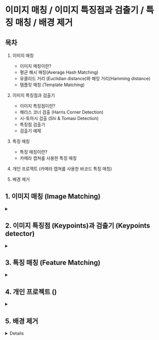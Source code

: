 # 이미지 매칭 / 이미지 특징점과 검출기 / 특징 매칭 / 배경 제거

## 목차
1. 이미지 매칭
   - 이미지 매칭이란?
   - 평균 해시 매칭(Average Hash Matching)
   - 유클리드 거리 (Euclidian distance)와 해밍 거리(Hamming distance)
   - 템플릿 매칭 (Template Matching)

2. 이미지 특징점과 검출기
   - 이미지 특징점이란?
   - 해리스 코너 검출 (Harris Corner Detection)
   - 시-토마시 검출 (Shi & Tomasi Detection)
   - 특징점 검출기
   - 검출기 예제
  
3. 특징 매칭
   - 특징 매칭이란?
   - 카메라 캡쳐를 사용한 특징 매칭
  
4. 개인 프로젝트 (카메라 캡쳐를 사용한 바코드 특징 매칭)

5. 배경 제거

## 1. 이미지 매칭 (Image Matching)
<details>
<summary></summary>
<div markdown="1">

## **1-1. 이미지 매칭이란?**

서로 다른 **두 이미지를 비교해서 짝이 맞는 같은 형태의 객체**가 있는지 찾아내는 기술

의미있는 특징들을 **적절한 숫자로 변환 후 그 숫자를 비교하여 적합성을 판단**한다.

> 특징을 대표하는 숫자를 _특징 벡터_ 또는 _특징 디스크립터_ 라고 한다.

## **1-2. 평균 해시 매칭(Average Hash Matching)**

효과는 떨어지지만 구현이 아주 간단한 이미지 매칭 기법

특징 벡터를 평균값으로 구한다.

[특징 벡터 구하는 방법]

> 1. 이미지를 가로 세로 비율과 무관하게 특정한 크기로 축소합니다.
>
> 2. 픽셀 전체의 평균값을 구해서 각 픽셀의 값이 평균보다 작으면 0, 크면 1로 바꿉니다.
>
> 3. 0 또는 1로만 구성된 각 픽셀 값을 1행 1열로 변환합니다. (이는 한 개의 2진수 숫자로 볼 수 있습니다.)

```python3
# 권총을 평균 해시로 변환, 16X16 크기의 평균 해시를 가진다.

import cv2

# @영상 읽어서 그레이 스케일로 변환
img = cv2.imread('../img/pistol.jpg')
gray = cv2.cvtColor(img, cv2.COLOR_BGR2GRAY)

# @8x8 크기로 축소
gray = cv2.resize(gray, (16,16))

# @영상의 평균값 구하기
avg = gray.mean()

# @평균값을 기준으로 0과 1로 변환
bin = 1 * (gray > avg)
print(bin)

# @2진수 문자열을 16진수 문자열로 변환
dhash = []
for row in bin.tolist():
    s = ''.join([str(i) for i in row])
    dhash.append('%02x'%(int(s,2)))
dhash = ''.join(dhash)
print(dhash)

cv2.namedWindow('pistol', cv2.WINDOW_GUI_NORMAL)
cv2.imshow('pistol', img)
cv2.waitKey(0)
```
<img width="410" height="266" alt="image" src="https://github.com/user-attachments/assets/072499eb-fed2-427c-b5b2-e194448c7312" />

<img width="770" height="415" alt="image" src="https://github.com/user-attachments/assets/e895f9ef-c752-47bb-adfc-d445c43d52fd" />



## **1-3. 유클리드 거리 (Euclidian distance)와 해밍 거리(Hamming distance)**

*두 이미지가 얼마나 비슷한지를 측정하는 방법 중 가장 대표적인 두 가지는 다음과 같다.*

## [유클리드 거리]

**두 값의 차이로 거리를 계산한다.**

예) 5를 각각 1과 7로 비교할 경우
5와의 유클리드 거리 5-1 = 4와, 7과의 유클리드 거리 7 - 5 = 2이므로 차이가 작은 7이 5와 더 유사하다.

openCV에서는 cv2.norm() 함수를 사용한다.
```
distance = cv2.norm(src1, src2, cv2.NORM_L2)
```
`src1` :	첫 번째 입력 배열 (NumPy 벡터, 이미지 등)

`src2` :	두 번째 입력 배열 (크기/타입 동일해야 함)

`cv2.NORM_L2` :	유클리드 거리 방식 (L2 노름)

`distance` :	반환값 - 두 배열 간 유클리드 거리 (float)

## [해밍 거리]

**두 값의 길이가 같을 때 각 자릿 값이 다른 것이 몇개인지를 계산한다.**

예) 12345를 각각 12354와 92345로 비교할 경우
12354와 마지막 두자리가 다르므로 해밍 거리 = 2와, 92345와 처음 한자리가 다르므로 햄이 거리 = 1이므로 92345와 더 유사하다.

openCV에서는 cv2.norm() 함수를 사용한다.
```
distance = cv2.norm(src1, src2, cv2.NORM_HAMMING)
```
`src1` :	첫 번째 이진 시퀀스 (예: dtype=uint8의 배열)

`src2` :	두 번째 이진 시퀀스 (크기 같아야 함)

`cv2.NORM_HAMMING` :	해밍 거리 방식 (각 비트 비교)

`distance` :	반환값 - 두 배열 간 해밍 거리 (int)

```python3
# 사물 이미지 중에서 권총 이미지 찾기, 16X16 평균 해쉬 사용

import cv2
import numpy as np
import glob

img = cv2.imread('../img/pistol.jpg')
cv2.imshow('query', img)

# @비교할 영상들이 있는 경로
search_dir = '../img/101_ObjectCategories'

# @이미지를 16x16 크기의 평균 해쉬로 변환
def img2hash(img):
    gray = cv2.cvtColor(img, cv2.COLOR_BGR2GRAY)
    gray = cv2.resize(gray, (16, 16))
    avg = gray.mean()
    bi = 1 * (gray > avg)
    return bi

# @해밍 거리 측정 함수
def hamming_distance(a, b):
    a = a.reshape(1,-1)
    b = b.reshape(1,-1)
    # 같은 자리의 값이 서로 다른 것들의 합
    distance = (a !=b).sum()
    return distance

# @권총 영상의 해쉬 구하기
query_hash = img2hash(img)

# @이미지 데이타 셋 디렉토리의 모든 영상 파일 경로
img_path = glob.glob(search_dir+'/**/*.jpg')
for path in img_path:

    # 데이타 셋 영상 한개 읽어서 표시
    img = cv2.imread(path)
    cv2.imshow('searching...', img)
    cv2.waitKey(5)

    # 데이타 셋 영상 한개의 해시
    a_hash = img2hash(img)

    # 해밍 거리 산출
    dst = hamming_distance(query_hash, a_hash)

    # 해밍거리 25% 이내만 출력
    if dst/256 < 0.25: 
        print(path, dst/256)
        cv2.imshow(path, img)
        
cv2.destroyWindow('searching...')
cv2.waitKey(0)
cv2.destroyAllWindows()
```
<img width="1280" height="700" alt="image" src="https://github.com/user-attachments/assets/c53f2746-1d31-4eef-8fa5-9a65cffe7227" />



## **1-4. 템플릿 매칭 (Template Matching)**

특정 물체에 대한 이미지를 준비해 두고 **그 물체가 포함되어 있을 것이라 에상할 수 있는 이미지와 비교 매칭**하여 위치는 찾는 방법

cv2.matchTemplate() 함수를 사용한다.
```
result = cv2.matchTemplate(img, templ, method, result, mask)
```
`img `: 입력 이미지

`templ` : 템플릿 이미지

`method` : 매칭 메서드

(cv2.TM_SQDIFF: 제곱 차이 매칭, 완벽 매칭:0, 나쁜 매칭: 큰 값

cv2.TM_SQDIFF_NORMED: 제곱 차이 매칭의 정규화

cv2.TM_CCORR: 상관관계 매칭, 완벽 매칭: 큰 값, 나쁜 매칭: 0

cv2.TM_CCORR_NORMED: 상관관계 매칭의 정규화

cv2.TM_CCOEFF: 상관계수 매칭, 완벽 매칭:1, 나쁜 매칭: -1

cv2.TM_CCOEFF_NORMED: 상관계수 매칭의 정규화)

`result(optional)` : 매칭 결과, (W - w + 1) x (H - h + 1) 크기의 2차원 배열

`mask(optional)` : TM_SQDIFF, TM_CCORR_NORMED인 경우 사용할 마스크

cv2.matchTemplate() 함수를 사용하여 반환된 베열의 최소값 또는 최대값을 구할 때는 cv2.minMaxLoc() 함수를 사용한다.
```
minVal, maxVal, minLoc, maxLoc = cv2.minMaxLoc(src, mask)
```
`src` : 입력 1 채널 배열

`minVal, maxVal` : 배열 전체에서의 최소 값, 최대 값

`minLoc, maxLoc` : 최소 값과 최대 값의 좌표 (x, y)

```python3
# 템플릿 매칭으로 객체 위치 검출

import cv2
import numpy as np

# @입력이미지와 템플릿 이미지 읽기
img = cv2.imread('../img/figures.jpg')
template = cv2.imread('../img/taekwonv1.jpg')
th, tw = template.shape[:2]
cv2.imshow('template', template)

# @3가지 매칭 메서드 순회
methods = ['cv2.TM_CCOEFF_NORMED', 'cv2.TM_CCORR_NORMED', \
                                     'cv2.TM_SQDIFF_NORMED']
'''
출력 값
cv2.TM_CCOEFF_NORMED 0.5131933093070984
cv2.TM_CCORR_NORMED 0.9238022565841675
cv2.TM_SQDIFF_NORMED 0.17028295993804932
'''

for i, method_name in enumerate(methods):
    img_draw = img.copy()
    method = eval(method_name)

    # 템플릿 매칭
    res = cv2.matchTemplate(img, template, method)

    # 최솟값, 최댓값과 그 좌표 구하기
    min_val, max_val, min_loc, max_loc = cv2.minMaxLoc(res)
    print(method_name, min_val, max_val, min_loc, max_loc)

    # TM_SQDIFF의 경우 최솟값이 좋은 매칭, 나머지는 그 반대
    if method in [cv2.TM_SQDIFF, cv2.TM_SQDIFF_NORMED]:
        top_left = min_loc
        match_val = min_val
    else:
        top_left = max_loc
        match_val = max_val

    # 매칭 좌표 구해서 사각형 표시      
    bottom_right = (top_left[0] + tw, top_left[1] + th)
    cv2.rectangle(img_draw, top_left, bottom_right, (0,0,255),2)

    # 매칭 포인트 표시
    cv2.putText(img_draw, str(match_val), top_left, \
                cv2.FONT_HERSHEY_PLAIN, 2,(0,255,0), 1, cv2.LINE_AA)
    cv2.imshow(method_name, img_draw)
    
cv2.waitKey(0)
cv2.destroyAllWindows()
```
<img width="1280" height="470" alt="image" src="https://github.com/user-attachments/assets/da7b2714-c98c-477d-a650-3bcfeffc02a5" />

</div>
</details>

## 2. 이미지 특징점 (Keypoints)과 검출기 (Keypoints detector)

<details>
<summary></summary>
<div markdown="1">

## **2-1. 이미지 특징점이란?**

말 그대로 **이미지에서 특징이 되는 부분**

이미지끼리 매칭시 각 이미지에서 특징이 되는 부분을 비교한다. 즉, 이미지 특징점은 이미지를 매칭 할 때 사용됨

키포인트(Keypoints)라고 하며, 주로 **물체의 모서리나 코너를 특징점으로 사용**한다.

## **2-2. 해리스 코너 검출 (Harris Corner Detection)**

소벨(Sobel) 미분을 사용해 경곗값을 검출하여 경곗값의 경사도 변화량을 측정하여

**변화량이 수직, 수평, 대각선 방향으로 크게 변화하는 것을 코너로 판단하는 방법**

즉, 꼭직점을 특징점으로 사용하여 물체의 특징을 구분한다.

<img width="840" height="359" alt="image" src="https://github.com/user-attachments/assets/4e1262da-5853-47e6-9ef1-01961b1863c6" />



cv2.cornerHarris() 함수를 사용한다.
```
dst = cv2.cornerHarris(src, blockSize, ksize, k, dst, borderType)
```
`src` : 입력 이미지, 그레이 스케일

`blockSize` : 이웃 픽셀 범위

`ksize` : 소벨 미분 필터 크기

`k(optional)` : 코너 검출 상수 (보토 0.04~0.06)

`dst(optional)` : 코너 검출 결과 (src와 같은 크기의 1 채널 배열, 변화량의 값, 지역 최대 값이 코너점을 의미)

`borderType(optional)` : 외곽 영역 보정 형식

```python3
# 해리스 코너 검출

import cv2
import numpy as np

img = cv2.imread('../img/house.jpg')
gray = cv2.cvtColor(img, cv2.COLOR_BGR2GRAY)

# @해리스 코너 검출
corner = cv2.cornerHarris(gray, 2, 3, 0.04)

# @변화량 결과의 최대값 10% 이상의 좌표 구하기
coord = np.where(corner > 0.1* corner.max())
coord = np.stack((coord[1], coord[0]), axis=-1)

# @코너 좌표에 동그리미 그리기
for x, y in coord:
    cv2.circle(img, (x,y), 5, (0,0,255), 1, cv2.LINE_AA)

# @변화량을 영상으로 표현하기 위해서 0~255로 정규화
corner_norm = cv2.normalize(corner, None, 0, 255, cv2.NORM_MINMAX, cv2.CV_8U)

# @화면에 출력
corner_norm = cv2.cvtColor(corner_norm, cv2.COLOR_GRAY2BGR)
merged = np.hstack((corner_norm, img))

cv2.imshow('Harris Corner', merged)
cv2.waitKey()
cv2.destroyAllWindows()
```
<img width="1062" height="350" alt="image" src="https://github.com/user-attachments/assets/2da5b165-b1df-4765-9fb4-fd5987f9488b" />



## **2-3. 시-토마시 검출 (Shi & Tomasi Detection)**

해리스 코너 검출을 개선한 알고리즘

cv2.goodFeaturesToTrack() 함수를 사용한다.
```
corners = cv2.goodFeaturesToTrack(img, maxCorners, qualityLevel, minDistance, corners, mask, blockSize, useHarrisDetector, k)
```
`img` : 입력 이미지

`maxCorners` : 얻고 싶은 코너의 개수, 강한 것 순으로

`qualityLevel` : 코너로 판단할 스레시홀드 값

`minDistance` : 코너 간 최소 거리

`mask(optional)` : 검출에 제외할 마스크

`blockSize(optional)=3` : 코너 주변 영역의 크기

`useHarrisDetector(optional)=False` : 코너 검출 방법 선택 (True: 해리스 코너 검출 방법, False: 시와 토마시 코너 검출 방법)

`k(optional)` : 해리스 코너 검출 방법에 사용할 k 계수

`corners` : 코너 검출 좌표 결과, N x 1 x 2 크기의 배열, 실수 값이므로 정수로 변형 필요

**useHarrisDetector 파라미터에 True를 전달하면 해리스 코너 검출**

**디폴트 값인 False를 전달하면 시와 토마시 코너 검출**

```python3
# 시와 토마시 코너 검출

import cv2
import numpy as np

img = cv2.imread('../img/house.jpg')
gray = cv2.cvtColor(img, cv2.COLOR_BGR2GRAY)

# @시-토마스의 코너 검출 메서드
corners = cv2.goodFeaturesToTrack(gray, 80, 0.01, 10)

# @실수 좌표를 정수 좌표로 변환
corners = np.int32(corners)

# @좌표에 동그라미 표시
for corner in corners:
    x, y = corner[0]
    cv2.circle(img, (x, y), 5, (0,0,255), 1, cv2.LINE_AA)

cv2.imshow('Corners', img)
cv2.waitKey()
cv2.destroyAllWindows()
```
<img width="531" height="350" alt="image" src="https://github.com/user-attachments/assets/85040fea-5ab9-459c-8341-9ed3f3c0e246" />



## **2-4. 특징점 검출기**

특징점 검출기의 반환 결과는 특징점의 좌표뿐 아니라 **다양한 정보도 함께 출력**한다.

detector.detect() 함수를 사용한다._(detector에 각 특징점 검출기 함수를 대입)_
```
keypoints = detector.detect(img, mask): 특징점 검출 함수
```
`img` : 입력 이미지

`mask(optional)` : 검출 제외 마스크

`keypoints` : 특징점 검출 결과 (KeyPoint의 리스트)

```
Keypoint: 특징점 정보를 담는 객체
```
`pt` : 특징점 좌표(x, y), float 타입으로 정수 변환 필요

`size` : 의미 있는 특징점 이웃의 반지름

`angle` : 특징점 방향 (시계방향, -1=의미 없음)

`response` : 특징점 반응 강도 (추출기에 따라 다름)

`octave` : 발견된 이미지 피라미드 계층

`class_id` : 특징점이 속한 객체 ID

특징점을 표시해주는 전용 함수 cv2.drawKeypoints()를 사용한다.
```
outImg = cv2.drawKeypoints(img, keypoints, outImg, color, flags)
```
`img` : 입력 이미지

`keypoints` : 표시할 특징점 리스트

`outImg` : 특징점이 그려진 결과 이미지

`color(optional)` : 표시할 색상 (default: 랜덤)

`flags(optional)' : 표시 방법

(cv2.DRAW_MATCHES_FLAGS_DEFAULT: 좌표 중심에 동그라미만 그림(default)

cv2.DRAW_MATCHES_FLAGS_DRAW_RICH_KEYPOINTS : 동그라미의 크기를 size와 angle을 반영해서 그림)

## **2-5. 검출기 예제**

**[1. GFTTDetector]**
```python3
# GFTTDetector로 특징점 검출

import cv2
import numpy as np
 
img = cv2.imread("../img/house.jpg")
gray = cv2.cvtColor(img, cv2.COLOR_BGR2GRAY)

# Good feature to trac 검출기 생성
gftt = cv2.GFTTDetector_create() 
# 특징점 검출
keypoints = gftt.detect(gray, None)
# 특징점 그리기
img_draw = cv2.drawKeypoints(img, keypoints, None)

# 결과 출력
cv2.imshow('GFTTDectector', img_draw)
cv2.waitKey(0)
cv2.destrolyAllWindows()
```
<img width="531" height="350" alt="image" src="https://github.com/user-attachments/assets/4f8587c4-220d-4e30-bafd-4edc91108bdf" />



**[2. FAST(Feature from Accelerated Segment Test)]**

미분 계산을 하지않고 픽셀 중심으로 원을 그려 코너로 판단함

<img width="550" height="263" alt="image" src="https://github.com/user-attachments/assets/0a0959b3-0638-459a-ba53-01b1fc725e6b" />



```python3
# FAST로 특징점 검출

import cv2
import numpy as np

img = cv2.imread('../img/house.jpg')
gray = cv2.cvtColor(img, cv2.COLOR_BGR2GRAY)

# FASt 특징 검출기 생성
fast = cv2.FastFeatureDetector_create(50)

# 특징점 검출
keypoints = fast.detect(gray, None)

# 특징점 그리기
img = cv2.drawKeypoints(img, keypoints, None)

# 결과 출력
cv2.imshow('FAST', img)
cv2.waitKey()
cv2.destroyAllWindows()
```
<img width="531" height="350" alt="image" src="https://github.com/user-attachments/assets/f5256f33-a410-4144-b8bf-cdf811954f8d" />



**[3. SimpleBlobDetector]**

이진 스케일로 연결된 픽셀 그룹, 자잘한 객체는 노이즈로 한단하고 일정 크기 이상의 큰 객체만 찾는 검출기

```python3
# SimpleBolbDetector 검출기

import cv2
import numpy as np
 
img = cv2.imread("../img/house.jpg")
gray = cv2.cvtColor(img, cv2.COLOR_BGR2GRAY)

# SimpleBlobDetector 생성
detector = cv2.SimpleBlobDetector_create()

# 키 포인트 검출
keypoints = detector.detect(gray)

# 키 포인트를 빨간색으로 표시
img = cv2.drawKeypoints(img, keypoints, None, (0,0,255),\
                flags=cv2.DRAW_MATCHES_FLAGS_DRAW_RICH_KEYPOINTS)
 
cv2.imshow("Blob", img)
cv2.waitKey(0)
```
<img width="531" height="350" alt="image" src="https://github.com/user-attachments/assets/4e910264-2a0e-4930-b2ea-e0f464e957c1" />



**[4. SimpleBlobDetector에 필터 옵션 추가]**
```python3
# 필터 옵션으로 생성한 SimpleBlobDetector 검출기

import cv2
import numpy as np
 
img = cv2.imread("../img/house.jpg")
gray = cv2.cvtColor(img, cv2.COLOR_BGR2GRAY)

# blob 검출 필터 파라미터 생성
params = cv2.SimpleBlobDetector_Params()

# 경계값 조정
params.minThreshold = 10
params.maxThreshold = 240
params.thresholdStep = 5

# 면적 필터 켜고 최소 값 지정
params.filterByArea = True
params.minArea = 200
  
# 컬러, 볼록 비율, 원형비율 필터 옵션 끄기
params.filterByColor = False
params.filterByConvexity = False
params.filterByInertia = False
params.filterByCircularity = False 

# 필터 파라미터로 blob 검출기 생성
detector = cv2.SimpleBlobDetector_create(params)

# 키 포인트 검출
keypoints = detector.detect(gray)

# 키 포인트 그리기
img_draw = cv2.drawKeypoints(img, keypoints, None, None,\
                     cv2.DRAW_MATCHES_FLAGS_DRAW_RICH_KEYPOINTS)

cv2.imshow("Blob with Params", img_draw)
cv2.waitKey(0)
```
<img width="531" height="350" alt="image" src="https://github.com/user-attachments/assets/1272d5b1-089a-4b51-9f45-b8d140081da6" />

</div>
</details>

## 3. 특징 매칭 (Feature Matching)

<details>
<summary></summary>
<div markdown="1">

## **3-1. 특징 매칭이란?**

서로 다른 두 이미지에서 **특징점과 특징 디스크립터**를 비교해 비슷한 객체끼리 짝짖는 것

cv2.DescriptorMatcher_create() 함수를 사용한다.
```
matcher = cv2.DescriptorMatcher_create(matcherType): 매칭기 생성자
```
`matcherType` : 생성할 구현 클래스의 알고리즘

("BruteForce": NORM_L2를 사용하는 BFMatcher

"BruteForce-L1": NORM_L1을 사용하는 BFMatcher

"BruteForce-Hamming": NORM_HAMMING을 사용하는 BRMatcher

"BruteForce-Hamming(2)": NORM_HAMMING2를 사용하는 BFMatcher

"FlannBased": NORM_L2를 사용하는 FlannBasedMatcher)

---

cv2.DescriptorMatcher_create() 함수를 사용하여 생성된 특징 매칭기에서 두 개의 디스크립터를 비교하는 함수는 세 가지가 있다.

<br><br>

**[1. matcher.match()]**
```
matches: matcher.match(queryDescriptors, trainDescriptors, mask): 1개의 최적 매칭
```
`queryDescriptors` : 특징 디스크립터 배열, 매칭의 기준이 될 디스크립터

`trainDescriptors` : 특징 디스크립터 배열, 매칭의 대상이 될 디스크립터

`mask(optional)` : 매칭 진행 여부 마스크

`matches` : 매칭 결과, DMatch 객체의 리스트

<br><br>

**[2. matcher.knnMatch()]**
```
matches = matcher.knnMatch(queryDescriptors, trainDescriptors, k, mask, compactResult): k개의 가장 근접한 매칭
```
`k` : 매칭할 근접 이웃 개수
`compactResult(optional)` : True: 매칭이 없는 경우 매칭 결과에 불포함 (default=False)

<br><br>

**[3. matcher.radiusMatch()]**
```
matches = matcher.radiusMatch(queryDescriptors, trainDescriptors, maxDistance, mask, compactResult): maxDistance 이내의 거리 매칭
```
`maxDistance` : 매칭 대상 거리

<br><br>

위의 세 함수의 반환 결과는 DMatch 객체 리스트로 받는다.
```
DMatch: 매칭 결과를 표현하는 객체
```
`queryIdx` : queryDescriptors의 인덱스

`trainIdx` : trainDescriptors의 인덱스

`imgIdx` : trainDescriptor의 이미지 인덱스

`distance` : 유사도 거리

<br><br>

매칭 결과를 시작적으로 표현하기 위해서 두 이미지를 하나로 합친 후 매칭점끼리 선으로 연결하는 작업을 drawMatches() 함수로 할 수 있다.
```
cv2.drawMatches(img1, kp1, img2, kp2, matches, flags): 매칭점을 이미지에 표시
```
`img1, kp1` : queryDescriptor의 이미지와 특징점

`img2, kp2` : trainDescriptor의 이미지와 특징점

`matches` : 매칭 결과

`flags` : 매칭점 그리기 옵션 (cv2.DRAW_MATCHES_FLAGS_DEFAULT: 결과 이미지 새로 생성(default값)

cv2.DRAW_MATCHES_FLAGS_DRAW_OVER_OUTIMG: 결과 이미지 새로 생성 안 함

cv2.DRAW_MATCHES_FLAGS_DRAW_RICH_KEYPOINTS: 특징점 크기와 방향도 그리기

cv2.DRAW_MATCHES_FLAGS_NOT_DRAW_SINGLE_POINTS: 한쪽만 있는 매칭 결과 그리기 제외)

## **3-2. 카메라 캡쳐를 사용한 특징 매칭**

```python3
import cv2, numpy as np

img1 = None
win_name = 'Camera Matching'
MIN_MATCH = 10

# ORB 검출기 생성
detector = cv2.ORB_create(1000)

# Flann 추출기 생성
FLANN_INDEX_LSH = 6
index_params = dict(algorithm=FLANN_INDEX_LSH,
                   table_number=6,
                   key_size=12,
                   multi_probe_level=1)
search_params = dict(checks=32)
matcher = cv2.FlannBasedMatcher(index_params, search_params)

# 카메라 캡쳐 연결 및 프레임 크기 축소
cap = cv2.VideoCapture(0)              
cap.set(cv2.CAP_PROP_FRAME_WIDTH, 640)
cap.set(cv2.CAP_PROP_FRAME_HEIGHT, 480)

while cap.isOpened():       
    ret, frame = cap.read() 
    if not ret:
        break
        
    if img1 is None:  # 등록된 이미지 없음, 카메라 바이패스
        res = frame
    else:             # 등록된 이미지 있는 경우, 매칭 시작
        img2 = frame
        gray1 = cv2.cvtColor(img1, cv2.COLOR_BGR2GRAY)
        gray2 = cv2.cvtColor(img2, cv2.COLOR_BGR2GRAY)
        
        # 키포인트와 디스크립터 추출
        kp1, desc1 = detector.detectAndCompute(gray1, None)
        kp2, desc2 = detector.detectAndCompute(img2, None)
        
        # 디스크립터가 없으면 건너뛰기
        if desc1 is None or desc2 is None or len(desc1) < 2 or len(desc2) < 2:
            res = frame
        else:
            # k=2로 knnMatch
            matches = matcher.knnMatch(desc1, desc2, 2)
            
            # 이웃 거리의 75%로 좋은 매칭점 추출
            ratio = 0.75
            good_matches = []
            for match_pair in matches:
                if len(match_pair) == 2:
                    m, n = match_pair
                    if m.distance < n.distance * ratio:
                        good_matches.append(m)
            
            print('good matches:%d/%d' % (len(good_matches), len(matches)))
            
            # matchesMask 초기화를 None으로 설정
            matchesMask = None
            
            # 좋은 매칭점 최소 갯수 이상인 경우
            if len(good_matches) > MIN_MATCH: 
                # 좋은 매칭점으로 원본과 대상 영상의 좌표 구하기
                src_pts = np.float32([kp1[m.queryIdx].pt for m in good_matches]).reshape(-1, 1, 2)
                dst_pts = np.float32([kp2[m.trainIdx].pt for m in good_matches]).reshape(-1, 1, 2)
                
                # 원근 변환 행렬 구하기
                mtrx, mask = cv2.findHomography(src_pts, dst_pts, cv2.RANSAC, 5.0)
                
                if mtrx is not None:
                    accuracy = float(mask.sum()) / mask.size
                    print("accuracy: %d/%d(%.2f%%)" % (mask.sum(), mask.size, accuracy * 100))
                    
                    if mask.sum() > MIN_MATCH:  # 정상치 매칭점 최소 갯수 이상인 경우
                        # 마스크를 리스트로 변환 (정수형으로)
                        matchesMask = [int(x) for x in mask.ravel()]
                        
                        # 원본 영상 좌표로 원근 변환 후 영역 표시
                        h, w = img1.shape[:2]
                        pts = np.float32([[[0, 0]], [[0, h-1]], [[w-1, h-1]], [[w-1, 0]]])
                        dst = cv2.perspectiveTransform(pts, mtrx)
                        img2 = cv2.polylines(img2, [np.int32(dst)], True, (0, 255, 0), 3, cv2.LINE_AA)
            
            # 매칭점 그리기
            res = cv2.drawMatches(img1, kp1, img2, kp2, good_matches, None, 
                                matchColor=(0, 255, 0),
                                singlePointColor=None,
                                matchesMask=matchesMask,
                                flags=cv2.DRAW_MATCHES_FLAGS_NOT_DRAW_SINGLE_POINTS)
    
    # 결과 출력
    cv2.imshow(win_name, res)
    key = cv2.waitKey(1) & 0xFF
    
    if key == 27:    # Esc, 종료
        break          
    elif key == ord(' '):  # 스페이스바를 누르면 ROI로 img1 설정
        x, y, w, h = cv2.selectROI(win_name, frame, False)
        if w and h:
            img1 = frame[y:y+h, x:x+w]
            print("ROI 선택됨: (%d, %d, %d, %d)" % (x, y, w, h))

cap.release()                          
cv2.destroyAllWindows()
```
<img width="638" height="508" alt="image" src="https://github.com/user-attachments/assets/ab40d7f8-af8e-4332-b9a4-af848841dd9f" />

<br><br>

<img width="638" height="511" alt="image" src="https://github.com/user-attachments/assets/bfbb3400-353b-41d9-81b1-b1e452fc7a8e" />

<br><br>

<img width="774" height="508" alt="image" src="https://github.com/user-attachments/assets/b1e05947-1224-45b6-a3af-6e8ca730fcb3" />

</div>
</details>

## 4. 개인 프로젝트 ()

<details>
<summary></summary>
<div markdown="1">

```python3
'''
1. 사용자가 스페이스 바를 누름
2. ROI 선택
3. 참조 이미지 저장
4. 실시간 매칭 시작
'''

import cv2, numpy as np
import time     # @@@타임 라이브러리 추가

last_match_time = 0     # @@@초기 값 선언
is_matching = False     # @@@현재 매칭 상태

# @초기 설정
img1 = None                     # ROI로 선택할 이미지
win_name = 'Camera Matching'    # 윈도우 이름
MIN_MATCH = 10                  # 최소 매칭점 갯수 (이 값 이하면 매칭 실패로 간주)

# @ORB 검출기 생성
# ORB_craete() = 이미지에서 ()개의 특징점을 찾는 알고리즘
detector = cv2.ORB_create(1000)

# @Flann 추출기 생성
# 두 이미지의 특징점을 빠르게 매칭
FLANN_INDEX_LSH = 6
index_params = dict(algorithm=FLANN_INDEX_LSH,
                   table_number=6,
                   key_size=12,
                   multi_probe_level=1)
search_params = dict(checks=32)
matcher = cv2.FlannBasedMatcher(index_params, search_params)

# @카메라 캡쳐 연결 및 프레임 크기 축소
cap = cv2.VideoCapture(0)              
cap.set(cv2.CAP_PROP_FRAME_WIDTH, 640)
cap.set(cv2.CAP_PROP_FRAME_HEIGHT, 480)

while cap.isOpened():         # 카메라가 계속 작동하는 동안 
    ret, frame = cap.read() 
    if not ret:
        break
        
    if img1 is None:  # 등록된 이미지 없음, 카메라 바이패스
        res = frame
    else:             # 등록된 이미지 있는 경우, 매칭 시작
        img2 = frame

        # [step 1]
        gray1 = cv2.cvtColor(img1, cv2.COLOR_BGR2GRAY)  # 참조 이미지, 그레이스케일로 바꿈
        gray2 = cv2.cvtColor(img2, cv2.COLOR_BGR2GRAY)  # 현재 카메라 프레임, 그레이스케일로 바꿈
        gray1 = cv2.GaussianBlur(gray1, (5,5), 0) # @@@ 가우시안으로 전처리
        gray2 = cv2.GaussianBlur(gray2, (5,5), 0) # @@@ 가우시안으로 전처리

        # [step 2]
        # @키포인트와 디스크립터 추출
        # kp : keypoints 특징점 위치정보
        # desc : 특징점의 특성을 숫자로 표현
        kp1, desc1 = detector.detectAndCompute(gray1, None) # 참조 이미지의 특징점
        kp2, desc2 = detector.detectAndCompute(img2, None)  # 현재 카메라 이미지의 특징점
        
        # @디스크립터가 없으면 건너뛰기
        if desc1 is None or desc2 is None or len(desc1) < 2 or len(desc2) < 2:
            res = frame
        else:
            # [step 3]
            # k=2로 knnMatch : 각 특징점마다 가장 유사한 2개의 후보를 찾음
            matches = matcher.knnMatch(desc1, desc2, 2)
            
            # [step 4]
            # @이웃 거리의 50%로 좋은 매칭점 추출
            ratio = 0.5
            good_matches = []
            for match_pair in matches:
                if len(match_pair) == 2:
                    m, n = match_pair # 1등, 2등
                    if m.distance < n.distance * ratio: # 1등이 2등보다 25% 좋으면 
                        good_matches.append(m) # 추가한다.
            
            print('good matches:%d/%d' % (len(good_matches), len(matches)))
            
            # @matchesMask 초기화를 None으로 설정
            matchesMask = None
            
            # @좋은 매칭점 최소 갯수 이상인 경우
            if len(good_matches) > MIN_MATCH: 

                # 좋은 매칭점으로 원본과 대상 영상의 좌표 구하기
                src_pts = np.float32([kp1[m.queryIdx].pt for m in good_matches]).reshape(-1, 1, 2)
                dst_pts = np.float32([kp2[m.trainIdx].pt for m in good_matches]).reshape(-1, 1, 2)
                
                # 원근 변환 행렬 구하기
                # RANSAC : 잘못된 매칭점의 outline 제거
                mtrx, mask = cv2.findHomography(src_pts, dst_pts, cv2.RANSAC, 5.0)
                
                if mtrx is not None:
                    accuracy = float(mask.sum()) / mask.size
                    print("accuracy: %d/%d(%.2f%%)" % (mask.sum(), mask.size, accuracy * 100))
                    
                    if mask.sum() > MIN_MATCH:  # 정상치 매칭점 최소 갯수 이상인 경우
                        # 마스크를 리스트로 변환 (정수형으로)
                        matchesMask = [int(x) for x in mask.ravel()]
                        
                        # 결과 시작화
                        # 원본 영상 좌표로 원근 변환 후 영역 표시
                        h, w = img1.shape[:2]
                        pts = np.float32([[[0, 0]], [[0, h-1]], [[w-1, h-1]], [[w-1, 0]]])
                        dst = cv2.perspectiveTransform(pts, mtrx)
                        img2 = cv2.polylines(img2, [np.int32(dst)], True, (0, 255, 0), 3, cv2.LINE_AA)

                        # @@@ MATCH! 텍스트 출력 조건 추가
                        if mask.size >= 40 and accuracy * 100 >= 95.0:
                            last_match_time = time.time()
                            is_matching = True
            
            # @매칭점 그리기
            res = cv2.drawMatches(img1, kp1, img2, kp2, good_matches, None, 
                                matchColor=(0, 255, 0),
                                singlePointColor=None,
                                matchesMask=matchesMask,
                                flags=cv2.DRAW_MATCHES_FLAGS_NOT_DRAW_SINGLE_POINTS)
 
            # @@@ MATCH! 글자 출력 2초 동안 유지
            if time.time() - last_match_time <= 2.0:  # 최근 2초 이내라면
                cv2.putText(res, 'MATCH!', (50, 70), cv2.FONT_HERSHEY_SIMPLEX, 2.0, (0, 0, 255), 4, cv2.LINE_AA)
            else:
                cv2.putText(res, 'NOT MATCH', (50, 70), cv2.FONT_HERSHEY_SIMPLEX, 1.5, (255, 0, 0), 3, cv2.LINE_AA)
   
    # @결과 출력
    cv2.imshow(win_name, res)
    key = cv2.waitKey(1) & 0xFF
    
    if key == 27:    # Esc, 종료
        break          
    elif key == ord(' '):  # 스페이스바를 누르면 ROI로 img1 설정
        x, y, w, h = cv2.selectROI(win_name, frame, False)
        if w and h:
            img1 = frame[y:y+h, x:x+w]
            print("ROI 선택됨: (%d, %d, %d, %d)" % (x, y, w, h))

cap.release()                          
cv2.destroyAllWindows()
```
<img width="639" height="508" alt="image" src="https://github.com/user-attachments/assets/80496cf1-f5f8-43e3-9535-fd06a4508dc6" />

<br><br>

<img width="638" height="508" alt="image" src="https://github.com/user-attachments/assets/0b7f378f-8c8b-4ad0-8745-5902caea5e80" />

<br><br>

<img width="1058" height="507" alt="image" src="https://github.com/user-attachments/assets/078d9410-5318-47fc-baff-068525719526" />

<br><br>

<img width="1058" height="508" alt="image" src="https://github.com/user-attachments/assets/1ea69aba-5b37-473f-9195-ef376b35656a" />

</div>
</details>

## 5. 배경 제거

<details>
<semmary></semmary>
<div markdown="1">

## **5-1. 객체 추적 (Object Tracking)**

**동영상에서 지속적으로 움직이는 객체를 찾는 방법**

배경 제거는 객체 추적의 다양한 방법 중 하나이다.

## **5-2. 배경 제거(Background Subtraction)**

객체를 명확하게 파악하기 위해서 객체를 포함하는 영상에서 **객체가 없는 배경 영상을 빼는 방법** 즉, 배경을 모두 제거하여 객체만 남기는 것

<img width="473" height="250" alt="image" src="https://github.com/user-attachments/assets/e163899f-1baa-418e-a93a-c8022a63e66f" />

<br><br>

cv2.bgsegm.createBackgroundSubtractorMOG() 함수를 사용한다.
```
cv2.bgsegm.createBackgroundSubtractorMOG(history, nmixtures, backgroundRatio, noiseSigma)
```
`history=200` : 히스토리 길이

`nmixtures=5` : 가우시안 믹스처의 개수

`backgroundRatio=0.7` : 배경 비율

`noiseSigma=0` : 노이즈 강도 (0=자동)

<br><br>

배경 제거 객체 인터페이스 함수는 다음 주 종류가 있다.

```
foregroundmask = backgroundsubtractor.apply(img, foregroundmask, learningRate)
```
`img` : 입력 영상

`foregroundmask` : 전경 마스크

`learningRate=-1` : 배경 훈련 속도(0~1, -1: 자동)

<br><br>

```
backgroundImage = backgroundsubtractor.getBackgroundImage(backgroundImage)
```
`backgroundImage` : 훈련용 배경 이미지

<br><br>

```python3
# BackgroundSubtractorMOG로 배경 제거

import numpy as np, cv2

cap = cv2.VideoCapture('../img/walking.avi')
fps = cap.get(cv2.CAP_PROP_FPS) # 프레임 수 구하기
delay = int(1000/fps)

# 배경 제거 객체 생성
# history : 과거 프레임의 객수, 배경을 학습하는데 얼마나 많으 프레임을 기억할지 정함
# varThreshold : 픽셀이 객체인지 배경인지 구분하는 기준
fgbg = cv2.createBackgroundSubtractorMOG2(50, 45, detectShadows=False)
while cap.isOpened():
    ret, frame = cap.read()
    if not ret:
        break
    # 배경 제거 마스크 계산 --- ②
    fgmask = fgbg.apply(frame)
    cv2.imshow('frame',frame)
    cv2.imshow('bgsub',fgmask)
    if cv2.waitKey(1) & 0xff == 27:
        break

cap.release()
cv2.destroyAllWindows()
```
<img width="600" height="241" alt="image" src="https://github.com/user-attachments/assets/9967e633-dfd9-4cd8-87b4-5da698d990e8" />

<br><br>


